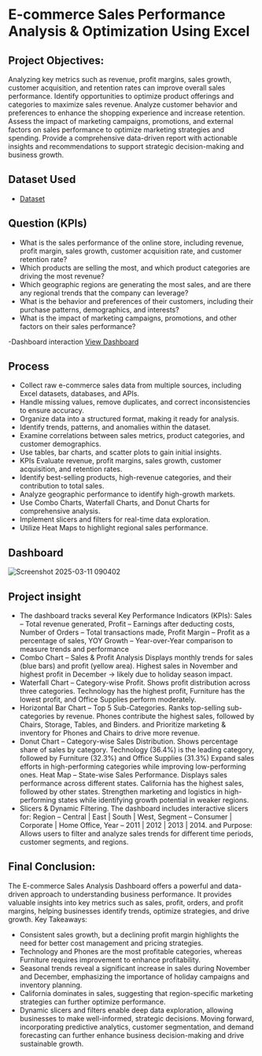 # E-commerce Sales Performance Analysis & Optimization Using Excel

## Project Objectives:
Analyzing key metrics such as revenue, profit margins, sales growth, customer acquisition, and retention rates can improve overall sales performance.
Identify opportunities to optimize product offerings and categories to maximize sales revenue.
Analyze customer behavior and preferences to enhance the shopping experience and increase retention.
Assess the impact of marketing campaigns, promotions, and external factors on sales performance to optimize marketing strategies and spending.
Provide a comprehensive data-driven report with actionable insights and recommendations to support strategic decision-making and business growth.

## Dataset Used
- <a href="https://github.com/KirankumarB17/-Ecommerce-Sales-Analysis-/blob/main/Ecommerce%20Sales%20Analysis.xlsx">Dataset</a>

## Question (KPIs)
- What is the sales performance of the online store, including revenue, profit margin, sales growth, customer acquisition rate, and customer retention rate?
- Which products are selling the most, and which product categories are driving the most revenue?
- Which geographic regions are generating the most sales, and are there any regional trends that the company can leverage?
- What is the behavior and preferences of their customers, including their purchase patterns, demographics, and interests?
- What is the impact of marketing campaigns, promotions, and other factors on their sales performance?
  
-Dashboard interaction <a href="https://github.com/KirankumarB17/-Ecommerce-Sales-Analysis-/blob/main/Screenshot%202025-03-11%20090402.png">View Dashboard<a/>

## Process
- Collect raw e-commerce sales data from multiple sources, including Excel datasets, databases, and APIs.
- Handle missing values, remove duplicates, and correct inconsistencies to ensure accuracy.
- Organize data into a structured format, making it ready for analysis.
- Identify trends, patterns, and anomalies within the dataset.
- Examine correlations between sales metrics, product categories, and customer demographics.
- Use tables, bar charts, and scatter plots to gain initial insights.
- KPIs Evaluate revenue, profit margins, sales growth, customer acquisition, and retention rates.
- Identify best-selling products, high-revenue categories, and their contribution to total sales.
- Analyze geographic performance to identify high-growth markets.
- Use Combo Charts, Waterfall Charts, and Donut Charts for comprehensive analysis.
- Implement slicers and filters for real-time data exploration.
- Utilize Heat Maps to highlight regional sales performance.

## Dashboard  
![Screenshot 2025-03-11 090402](https://github.com/user-attachments/assets/975740bb-8a19-4a44-b059-03f02214320b)

## Project insight
- The dashboard tracks several Key Performance Indicators (KPIs): Sales – Total revenue generated, Profit – Earnings after deducting costs, Number of Orders – Total transactions made, Profit Margin – Profit as a percentage of sales, YOY Growth – Year-over-Year comparison to measure trends and performance
- Combo Chart – Sales & Profit Analysis
 Displays monthly trends for sales (blue bars) and profit (yellow area).
Highest sales in November and highest profit in December → likely due to holiday season impact.
- Waterfall Chart – Category-wise Profit. Shows profit distribution across three categories.
 Technology has the highest profit, Furniture has the lowest profit, and Office Supplies perform moderately.
- Horizontal Bar Chart – Top 5 Sub-Categories. Ranks top-selling sub-categories by revenue.
 Phones contribute the highest sales, followed by Chairs, Storage, Tables, and Binders. and Prioritize marketing & inventory for Phones and Chairs to drive more revenue.
- Donut Chart – Category-wise Sales Distribution. Shows percentage share of sales by category.
Technology (36.4%) is the leading category, followed by Furniture (32.3%) and Office Supplies (31.3%) Expand sales efforts in high-performing categories while improving low-performing ones.
Heat Map – State-wise Sales Performance. Displays sales performance across different states. California has the highest sales, followed by other states. Strengthen marketing and logistics in high-performing states while identifying growth potential in weaker regions.
- Slicers & Dynamic Filtering. The dashboard includes interactive slicers for: Region – Central | East | South | West, Segment – Consumer | Corporate | Home Office, Year – 2011 | 2012 | 2013 | 2014. and Purpose: Allows users to filter and analyze sales trends for different time periods, customer segments, and regions.

## Final Conclusion:
The E-commerce Sales Analysis Dashboard offers a powerful and data-driven approach to understanding business performance. It provides valuable insights into key metrics such as sales, profit, orders, and profit margins, helping businesses identify trends, optimize strategies, and drive growth.
Key Takeaways:
- Consistent sales growth, but a declining profit margin highlights the need for better cost management and pricing strategies.
- Technology and Phones are the most profitable categories, whereas Furniture requires improvement to enhance profitability.
- Seasonal trends reveal a significant increase in sales during November and December, emphasizing the importance of holiday campaigns and inventory planning.
- California dominates in sales, suggesting that region-specific marketing strategies can further optimize performance.
- Dynamic slicers and filters enable deep data exploration, allowing businesses to make well-informed, strategic decisions.
 Moving forward, incorporating predictive analytics, customer segmentation, and demand forecasting can further enhance business decision-making and drive sustainable growth.







